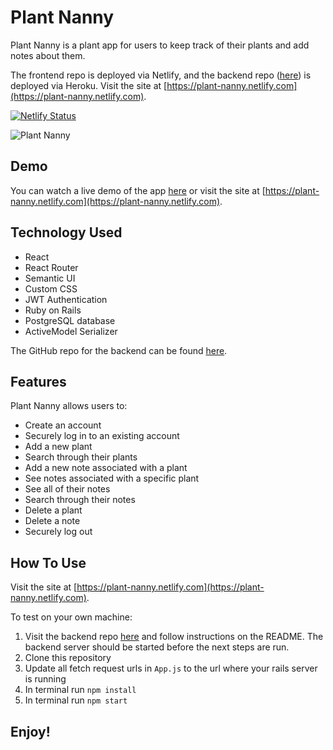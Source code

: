 # Plant Nanny

Plant Nanny is a plant app for users to keep track of their plants and add notes about them.

The frontend repo is deployed via Netlify, and the backend repo ([here](https://github.com/aresnik11/plant-nanny-backend)) is deployed via Heroku. Visit the site at [https://plant-nanny.netlify.com](https://plant-nanny.netlify.com).

[![Netlify Status](https://api.netlify.com/api/v1/badges/40d963ad-14c3-4fa3-ac2b-f529a7ce90a4/deploy-status)](https://app.netlify.com/sites/plant-nanny/deploys)

![Plant Nanny](https://user-images.githubusercontent.com/8761638/69591015-5bb54d00-0fbf-11ea-8bc3-47d08e74aac8.png)

## Demo

You can watch a live demo of the app [here](#) or visit the site at [https://plant-nanny.netlify.com](https://plant-nanny.netlify.com).

## Technology Used

* React
* React Router
* Semantic UI
* Custom CSS
* JWT Authentication
* Ruby on Rails
* PostgreSQL database
* ActiveModel Serializer

The GitHub repo for the backend can be found [here](https://github.com/aresnik11/plant-nanny-backend).

## Features

Plant Nanny allows users to:

* Create an account
* Securely log in to an existing account
* Add a new plant
* Search through their plants
* Add a new note associated with a plant
* See notes associated with a specific plant
* See all of their notes
* Search through their notes
* Delete a plant
* Delete a note
* Securely log out

## How To Use

Visit the site at [https://plant-nanny.netlify.com](https://plant-nanny.netlify.com).

To test on your own machine:
1. Visit the backend repo [here](https://github.com/aresnik11/plant-nanny-backend) and follow instructions on the README. The backend server should be started before the next steps are run.
2. Clone this repository
3. Update all fetch request urls in `App.js` to the url where your rails server is running
4. In terminal run `npm install`
5. In terminal run `npm start`

## Enjoy!
